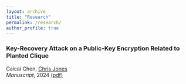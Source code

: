 ```yaml
---
layout: archive
title: "Research"
permalink: /research/
author_profile: true
---
```



### Key-Recovery Attack on a Public-Key Encryption Related to Planted Clique
Caicai Chen, [Chris Jones](https://chrisjones.space/)  
*Manuscript*, 2024 [(pdf)](/assets/papers/attack-pke-planted-clique.pdf)